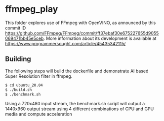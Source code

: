 # ffmpeg_play

This folder explores use of FFmpeg with OpenVINO, as announced by this commit ID https://github.com/FFmpeg/FFmpeg/commit/ff37ebaf30e675227655d9055069471bb45e5ceb. More information about its development is available at https://www.programmersought.com/article/45435342115/

## Building

The following steps will build the dockerfile and demonstrate AI based Super Resolution filter in ffmpeg.

```bash
$ cd ubuntu_20.04
$ ./build.sh
$ ./benchmark.sh
```

Using a 720x480 input stream, the benchmark.sh script will output a 1440x960 output stream using 4 different combinations of CPU and GPU media and compute acceleration
